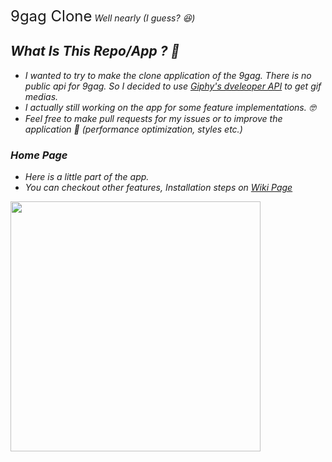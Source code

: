 <font size="5"> 9gag Clone</font> <i>Well nearly (I guess? 😆)<i>


## What Is This Repo/App ? 🤔

- I wanted to try to make the clone application of the 9gag. There is no public api for 9gag. So I decided to use <a href="https://developers.giphy.com/">Giphy's dveleoper API</a> to get gif medias.
- I actually still working on the app for some feature implementations. 🤓
- Feel free to make pull requests for my issues or to improve the application 🥳 (performance optimization, styles etc.)


### Home Page

- Here is a little part of the app.
- You can checkout other features, Installation steps on <a href="https://github.com/SafaElmali/react-native-9gag.wiki.git">Wiki Page</a>


<img src="./demo/intro.gif" height=400>

